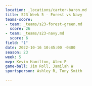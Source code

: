 ```yaml
---
location: _locations/carter-baron.md
title: S23 Week 5 - Forest vs Navy
teams-score:
- team: _teams/s23-forest-green.md
  score: 26
- team: _teams/s23-navy.md
  score: 6
field: "1"
date: 2022-10-16 10:45:00 -0400
season: 23
week: 5
mvp: Kevin Hamilton, Alex P
game-ball: Jim Roll, Jamilah W
sportsperson: Ashley R, Tony Smith

---
```

